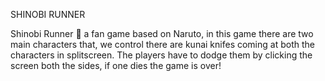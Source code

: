 SHINOBI RUNNER

Shinobi Runner 🏃 a fan game based on Naruto, in this game there are two main characters that, we control there are kunai knifes coming at both the characters in splitscreen. The players have to dodge them by clicking the screen both the sides, if one dies the game is over!
